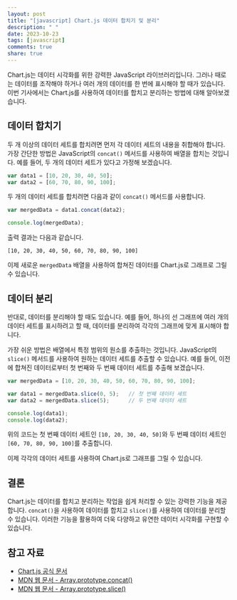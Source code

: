 ```yaml
---
layout: post
title: "[javascript] Chart.js 데이터 합치기 및 분리"
description: " "
date: 2023-10-23
tags: [javascript]
comments: true
share: true
---
```


Chart.js는 데이터 시각화를 위한 강력한 JavaScript 라이브러리입니다. 그러나 때로는 데이터를 조작해야 하거나 여러 개의 데이터를 한 번에 표시해야 할 때가 있습니다. 이번 기사에서는 Chart.js를 사용하여 데이터를 합치고 분리하는 방법에 대해 알아보겠습니다.

## 데이터 합치기

두 개 이상의 데이터 세트를 합치려면 먼저 각 데이터 세트의 내용을 취합해야 합니다. 가장 간단한 방법은 JavaScript의 `concat()` 메서드를 사용하여 배열을 합치는 것입니다. 예를 들어, 두 개의 데이터 세트가 있다고 가정해 보겠습니다.

```javascript
var data1 = [10, 20, 30, 40, 50];
var data2 = [60, 70, 80, 90, 100];
```
두 개의 데이터 세트를 합치려면 다음과 같이 `concat()` 메서드를 사용합니다.

```javascript
var mergedData = data1.concat(data2);

console.log(mergedData);
```

출력 결과는 다음과 같습니다.

```
[10, 20, 30, 40, 50, 60, 70, 80, 90, 100]
```

이제 새로운 `mergedData` 배열을 사용하여 합쳐진 데이터를 Chart.js로 그래프로 그릴 수 있습니다.

## 데이터 분리

반대로, 데이터를 분리해야 할 때도 있습니다. 예를 들어, 하나의 선 그래프에 여러 개의 데이터 세트를 표시하려고 할 때, 데이터를 분리하여 각각의 그래프에 맞게 표시해야 합니다.

가장 쉬운 방법은 배열에서 특정 범위의 원소를 추출하는 것입니다. JavaScript의 `slice()` 메서드를 사용하여 원하는 데이터 세트를 추출할 수 있습니다. 예를 들어, 이전에 합쳐진 데이터로부터 첫 번째와 두 번째 데이터 세트를 추출해 보겠습니다.

```javascript
var mergedData = [10, 20, 30, 40, 50, 60, 70, 80, 90, 100];

var data1 = mergedData.slice(0, 5);   // 첫 번째 데이터 세트
var data2 = mergedData.slice(5);      // 두 번째 데이터 세트

console.log(data1);
console.log(data2);
```

위의 코드는 첫 번째 데이터 세트인 `[10, 20, 30, 40, 50]`와 두 번째 데이터 세트인 `[60, 70, 80, 90, 100]`를 추출합니다.

이제 각각의 데이터 세트를 사용하여 Chart.js로 그래프를 그릴 수 있습니다.

## 결론

Chart.js는 데이터를 합치고 분리하는 작업을 쉽게 처리할 수 있는 강력한 기능을 제공합니다. `concat()`을 사용하여 데이터를 합치고 `slice()`를 사용하여 데이터를 분리할 수 있습니다. 이러한 기능을 활용하여 더욱 다양하고 유연한 데이터 시각화를 구현할 수 있습니다.

## 참고 자료
- [Chart.js 공식 문서](https://www.chartjs.org/docs/latest/)
- [MDN 웹 문서 - Array.prototype.concat()](https://developer.mozilla.org/ko/docs/Web/JavaScript/Reference/Global_Objects/Array/concat)
- [MDN 웹 문서 - Array.prototype.slice()](https://developer.mozilla.org/ko/docs/Web/JavaScript/Reference/Global_Objects/Array/slice)